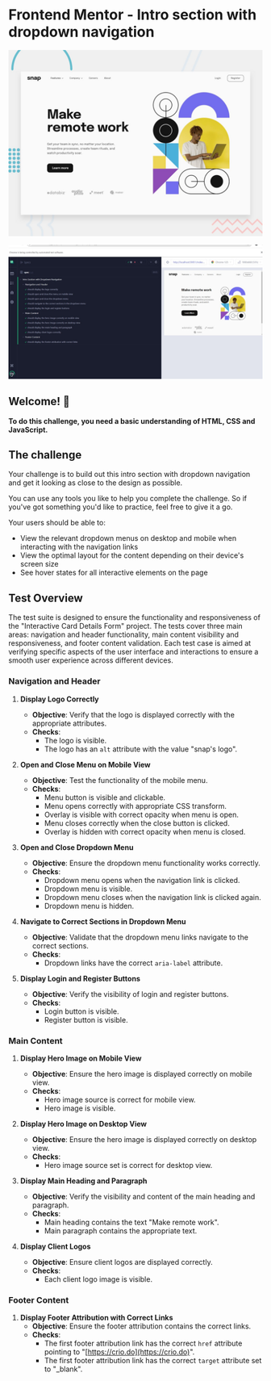 # Frontend Mentor - Intro section with dropdown navigation

![Design preview for the Intro section with dropdown navigation coding challenge](./assets/design/desktop-preview.jpg)

![Testcases preview for the Intro section with dropdown navigation coding challenge](./assets/passedTestCases/testCases.jpeg)

## Welcome! 👋

**To do this challenge, you need a basic understanding of HTML, CSS and JavaScript.**

## The challenge

Your challenge is to build out this intro section with dropdown navigation and get it looking as close to the design as possible.

You can use any tools you like to help you complete the challenge. So if you've got something you'd like to practice, feel free to give it a go.

Your users should be able to:

- View the relevant dropdown menus on desktop and mobile when interacting with the navigation links
- View the optimal layout for the content depending on their device's screen size
- See hover states for all interactive elements on the page

## Test Overview

The test suite is designed to ensure the functionality and responsiveness of the "Interactive Card Details Form" project. The tests cover three main areas: navigation and header functionality, main content visibility and responsiveness, and footer content validation. Each test case is aimed at verifying specific aspects of the user interface and interactions to ensure a smooth user experience across different devices.

### Navigation and Header

1.  **Display Logo Correctly**
    
    -   **Objective**: Verify that the logo is displayed correctly with the appropriate attributes.
    -   **Checks**:
        -   The logo is visible.
        -   The logo has an `alt` attribute with the value "snap's logo".
2.  **Open and Close Menu on Mobile View**
    
    -   **Objective**: Test the functionality of the mobile menu.
    -   **Checks**:
        -   Menu button is visible and clickable.
        -   Menu opens correctly with appropriate CSS transform.
        -   Overlay is visible with correct opacity when menu is open.
        -   Menu closes correctly when the close button is clicked.
        -   Overlay is hidden with correct opacity when menu is closed.
3.  **Open and Close Dropdown Menu**
    
    -   **Objective**: Ensure the dropdown menu functionality works correctly.
    -   **Checks**:
        -   Dropdown menu opens when the navigation link is clicked.
        -   Dropdown menu is visible.
        -   Dropdown menu closes when the navigation link is clicked again.
        -   Dropdown menu is hidden.
4.  **Navigate to Correct Sections in Dropdown Menu**
    
    -   **Objective**: Validate that the dropdown menu links navigate to the correct sections.
    -   **Checks**:
        -   Dropdown links have the correct `aria-label` attribute.
5.  **Display Login and Register Buttons**
    
    -   **Objective**: Verify the visibility of login and register buttons.
    -   **Checks**:
        -   Login button is visible.
        -   Register button is visible.

### Main Content

1.  **Display Hero Image on Mobile View**
    
    -   **Objective**: Ensure the hero image is displayed correctly on mobile view.
    -   **Checks**:
        -   Hero image source is correct for mobile view.
        -   Hero image is visible.
2.  **Display Hero Image on Desktop View**
    
    -   **Objective**: Ensure the hero image is displayed correctly on desktop view.
    -   **Checks**:
        -   Hero image source set is correct for desktop view.
3.  **Display Main Heading and Paragraph**
    
    -   **Objective**: Verify the visibility and content of the main heading and paragraph.
    -   **Checks**:
        -   Main heading contains the text "Make remote work".
        -   Main paragraph contains the appropriate text.
4.  **Display Client Logos**
    
    -   **Objective**: Ensure client logos are displayed correctly.
    -   **Checks**:
        -   Each client logo image is visible.

### Footer Content

1.  **Display Footer Attribution with Correct Links**
    -   **Objective**: Ensure the footer attribution contains the correct links.
    -   **Checks**:
        -   The first footer attribution link has the correct `href` attribute pointing to "[https://crio.do](https://crio.do)".
        -   The first footer attribution link has the correct `target` attribute set to "_blank".
